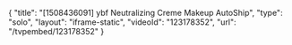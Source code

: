 {
    "title": "[1508436091] ybf Neutralizing Creme Makeup AutoShip",
    "type": "solo",
    "layout": "iframe-static",
    "videoId": "123178352",
    "url": "\/tvpembed\/123178352"
}